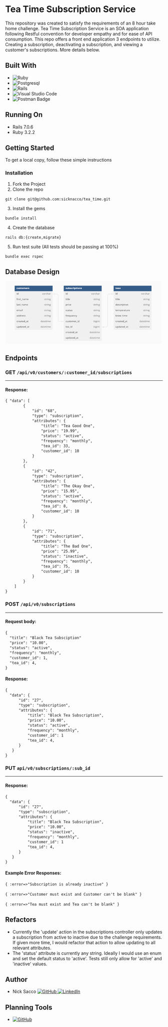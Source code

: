 # Tea Time Subscription Service
This repository was created to satisfy the requirements of an 8 hour take home challenge. Tea Time Subscription Service is an SOA application following Restful convention for developer empathy and for ease of API consumption. This repo offers a front end application 3 endpoints to utilize. Creating a subscription, deactivating a subscription, and viewing a customer's subscriptions.
More details below.

## Built With
* ![Ruby](https://img.shields.io/badge/ruby-%23CC342D.svg?style=for-the-badge&logo=ruby&logoColor=white)
* ![Postgresql](https://img.shields.io/badge/PostgreSQL-316192?style=for-the-badge&logo=postgresql&logoColor=white)
* ![Rails](https://img.shields.io/badge/rails-%23CC0000.svg?style=for-the-badge&logo=ruby-on-rails&logoColor=white)
* ![Visual Studio Code](https://img.shields.io/badge/Visual%20Studio%20Code-0078d7.svg?style=for-the-badge&logo=visual-studio-code&logoColor=white)
* ![Postman Badge](https://img.shields.io/badge/Postman-FF6C37?logo=postman&logoColor=fff&style=for-the-badge)

## Running On
  - Rails 7.0.6
  - Ruby 3.2.2

## <b>Getting Started</b>

To get a local copy, follow these simple instructions

### <b>Installation</b>

1. Fork the Project
2. Clone the repo 
``` 
git clone git@github.com:sicknacco/tea_time.git 
```
3. Install the gems
```
bundle install
```
4. Create the database
```
rails db:{create,migrate}
```

5. Run test suite (All tests should be passing at 100%)
```
bundle exec rspec
```


## Database Design

<img src="diagram.png" alt="Schema" height="200px" width="500px">

## Endpoints

### GET `/api/v0/customers/:customer_id/subscriptions`
___
#### Response:
```
{ "data": [
        {
            "id": "68",
            "type": "subscription",
            "attributes": {
                "title": "Tea Good One",
                "price": "19.99",
                "status": "active",
                "frequency": "monthly",
                "tea_id": 33,
                "customer_id": 10
            }
        },
        {
            "id": "42",
            "type": "subscription",
            "attributes": {
                "title": "The Okay One",
                "price": "15.95",
                "status": "active",
                "frequency": "monthly",
                "tea_id": 8,
                "customer_id": 10
            }
        },
        {
            "id": "71",
            "type": "subscription",
            "attributes": {
                "title": "The Bad One",
                "price": "25.99",
                "status": "inactive",
                "frequency": "monthly",
                "tea_id": 75,
                "customer_id": 10
            }
        }        
    ]
}
```

### POST `/api/v0/subscriptions`
___
#### Request body:
```
{
  "title": "Black Tea Subsciption"
  "price": "10.00",
  "status": "active",
  "frequency": "monthly",
  "customer_id": 1,
  "tea_id": 4,
}
```

#### Response:
```
{
  "data": {
      "id": "27",
      "type": "subscription",
      "attributes": {
          "title": "Black Tea Subscription",
          "price": "10.00",
          "status": "active",
          "frequency": "monthly",
          "customer_id": 1
          "tea_id": 4,
      }
   }
}
```

### PUT `api/v0/subscriptions/:sub_id`
___
#### Response:
```
{
  "data": {
      "id": "27",
      "type": "subscription",
      "attributes": {
          "title": "Black Tea Subscription",
          "price": "10.00",
          "status": "inactive",
          "frequency": "monthly",
          "customer_id": 1
          "tea_id": 4,
      }
   }
}
```

#### Example Error Responses:
```
{ :error=>"Subscription is already inactive" }

{ :error=>"Customer must exist and Customer can't be blank" }

{ :error=>"Tea must exist and Tea can't be blank" }
```

## Refactors
- Currently the 'update' action in the subscriptions controller only updates a subscription from active to inactive due to the challenge requirements.
If given more time, I would refactor that action to allow updating to all relevant attributes.
- The 'status' attribute is currently any string. Ideally I would use an enum and set the default status to 'active'. Tests still only allow for 'active' and 'inactive' values.

## Author
- Nick Sacco [![GitHub](https://img.shields.io/badge/GitHub-100000?style=for-the-badge&logo=github&logoColor=white) ](https://github.com/sicknacco) [![LinkedIn](https://img.shields.io/badge/LinkedIn-0077B5?style=for-the-badge&logo=linkedin&logoColor=white) ](https://www.linkedin.com/in/nick-sacco/)

## Planning Tools
- [![GitHub](https://img.shields.io/badge/GitHub-100000?style=for-the-badge&logo=github&logoColor=white) ](https://github.com/users/sicknacco/projects/10)